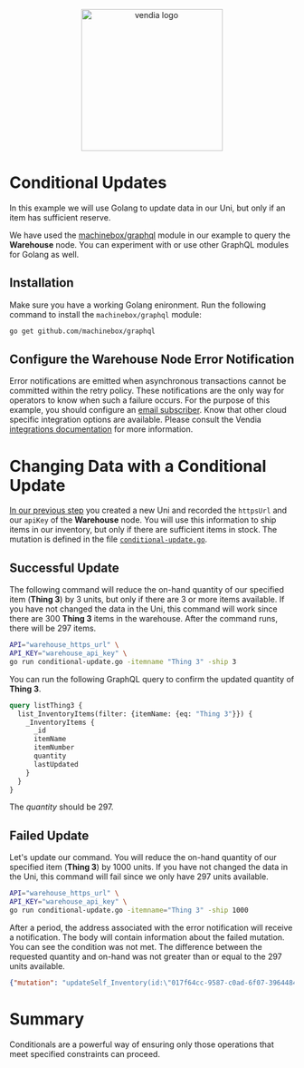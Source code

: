 <p align="center">
  <a href="https://vendia.net/">
    <img src="https://www.vendia.com/images/logo/logo.svg" alt="vendia logo" width="250px">
  </a>
</p>

# Conditional Updates

In this example we will use Golang to update data in our Uni, but only if an item has sufficient reserve.

We have used the [machinebox/graphql](https://github.com/machinebox/graphql) module in our example to query the **Warehouse** node. You can experiment with or use other GraphQL modules for Golang as well.

## Installation

Make sure you have a working Golang enironment. Run the following command to install the `machinebox/graphql` module:

```bash
go get github.com/machinebox/graphql
```

## Configure the Warehouse Node Error Notification

Error notifications are emitted when asynchronous transactions cannot be committed within the retry policy. These notifications are the only way for operators to know when such a failure occurs. For the purpose of this example, you should configure an [email subscriber](https://www.vendia.net/docs/share/integrations#configuring-an-email-subscriber). Know that other cloud specific integration options are available. Please consult the Vendia [integrations documentation](https://www.vendia.net/docs/share/integrations) for more information.


# Changing Data with a Conditional Update

[In our previous step](../README.md) you created a new Uni and recorded the `httpsUrl` and our `apiKey` of the **Warehouse** node. You will use this information to ship items in our inventory, but only if there are sufficient items in stock. The mutation is defined in the file [`conditional-update.go`](conditional-update.go).

## Successful Update

The following command will reduce the on-hand quantity of our specified item (**Thing 3**) by 3 units, but only if there are 3 or more items available. If you have not changed the data in the Uni, this command will work since there are 300 **Thing 3** items in the warehouse. After the command runs, there will be 297 items.

```bash
API="warehouse_https_url" \
API_KEY="warehouse_api_key" \
go run conditional-update.go -itemname "Thing 3" -ship 3
```

You can run the following GraphQL query to confirm the updated quantity of **Thing 3**.

```graphql
query listThing3 {
  list_InventoryItems(filter: {itemName: {eq: "Thing 3"}}) {
    _InventoryItems {
      _id
      itemName
      itemNumber
      quantity
      lastUpdated
    }
  }
}
```

The _quantity_ should be 297.

## Failed Update

Let's update our command. You will reduce the on-hand quantity of our specified item (**Thing 3**) by 1000 units. If you have not changed the data in the Uni, this command will fail since we only have 297 units available.

```bash
API="warehouse_https_url" \
API_KEY="warehouse_api_key" \
go run conditional-update.go -itemname="Thing 3" -ship 1000
```

After a period, the address associated with the error notification will receive a notification. The body will contain information about the failed mutation. You can see the condition was not met. The difference between the requested quantity and on-hand was not greater than or equal to the 297 units available.

```json
{"mutation": "updateSelf_Inventory(id:\"017f64cc-9587-c0ad-6f07-39644846ee5c\",input: {lastUpdated: \"2022-03-07T12:13:56Z\", quantity: -703},condition: {quantity: {ge: 297}}){error}", "submission_time": "2022-03-07T17:13:56.815992+00:00", "id": "017f655f-9350-6de2-ffae-98dcba22cb0f", "owner": "Warehouse", "transactionId": "017f655f-9350-6de2-ffae-98dcba22cb0f", "status": "Failed", "submissionTime": "2022-03-07T17:13:56.815992+00:00"}
```

# Summary

Conditionals are a powerful way of ensuring only those operations that meet specified constraints can proceed.
